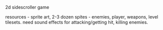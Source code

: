 2d sidescroller game



resources - sprite art, 2-3 dozen spites - enemies, player, weapons, level tilesets. need sound effects for attacking/getting hit, killing enemies. 

